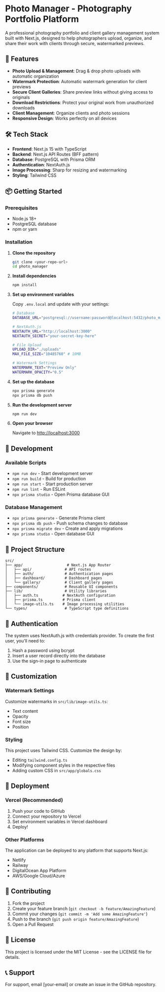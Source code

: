 # Photo Manager - Photography Portfolio Platform

A professional photography portfolio and client gallery management system built with Next.js, designed to help photographers upload, organize, and share their work with clients through secure, watermarked previews.

## 🚀 Features

- **Photo Upload & Management**: Drag & drop photo uploads with automatic organization
- **Watermark Protection**: Automatic watermark generation for client previews
- **Secure Client Galleries**: Share preview links without giving access to originals
- **Download Restrictions**: Protect your original work from unauthorized downloads
- **Client Management**: Organize clients and photo sessions
- **Responsive Design**: Works perfectly on all devices

## 🛠️ Tech Stack

- **Frontend**: Next.js 15 with TypeScript
- **Backend**: Next.js API Routes (BFF pattern)
- **Database**: PostgreSQL with Prisma ORM
- **Authentication**: NextAuth.js
- **Image Processing**: Sharp for resizing and watermarking
- **Styling**: Tailwind CSS

## 📦 Getting Started

### Prerequisites

- Node.js 18+
- PostgreSQL database
- npm or yarn

### Installation

1. **Clone the repository**

   ```bash
   git clone <your-repo-url>
   cd photo_manager
   ```

2. **Install dependencies**

   ```bash
   npm install
   ```

3. **Set up environment variables**

   Copy `.env.local` and update with your settings:

   ```bash
   # Database
   DATABASE_URL="postgresql://username:password@localhost:5432/photo_manager?schema=public"

   # NextAuth.js
   NEXTAUTH_URL="http://localhost:3000"
   NEXTAUTH_SECRET="your-secret-key-here"

   # File Upload
   UPLOAD_DIR="./uploads"
   MAX_FILE_SIZE="10485760" # 10MB

   # Watermark Settings
   WATERMARK_TEXT="Preview Only"
   WATERMARK_OPACITY="0.5"
   ```

4. **Set up the database**

   ```bash
   npx prisma generate
   npx prisma db push
   ```

5. **Run the development server**

   ```bash
   npm run dev
   ```

6. **Open your browser**

   Navigate to [http://localhost:3000](http://localhost:3000)

## 🔧 Development

### Available Scripts

- `npm run dev` - Start development server
- `npm run build` - Build for production
- `npm run start` - Start production server
- `npm run lint` - Run ESLint
- `npx prisma studio` - Open Prisma database GUI

### Database Management

- `npx prisma generate` - Generate Prisma client
- `npx prisma db push` - Push schema changes to database
- `npx prisma migrate dev` - Create and apply migrations
- `npx prisma studio` - Open database GUI

## 📁 Project Structure

```
src/
├── app/                    # Next.js App Router
│   ├── api/               # API routes
│   ├── auth/              # Authentication pages
│   ├── dashboard/         # Dashboard pages
│   └── gallery/           # Client gallery pages
├── components/            # Reusable UI components
├── lib/                   # Utility libraries
│   ├── auth.ts           # NextAuth configuration
│   ├── prisma.ts         # Prisma client
│   └── image-utils.ts    # Image processing utilities
└── types/                 # TypeScript type definitions
```

## 🔐 Authentication

The system uses NextAuth.js with credentials provider. To create the first user, you'll need to:

1. Hash a password using bcrypt
2. Insert a user record directly into the database
3. Use the sign-in page to authenticate

## 🎨 Customization

### Watermark Settings

Customize watermarks in `src/lib/image-utils.ts`:

- Text content
- Opacity
- Font size
- Position

### Styling

This project uses Tailwind CSS. Customize the design by:

- Editing `tailwind.config.ts`
- Modifying component styles in the respective files
- Adding custom CSS in `src/app/globals.css`

## 🚀 Deployment

### Vercel (Recommended)

1. Push your code to GitHub
2. Connect your repository to Vercel
3. Set environment variables in Vercel dashboard
4. Deploy!

### Other Platforms

The application can be deployed to any platform that supports Next.js:

- Netlify
- Railway
- DigitalOcean App Platform
- AWS/Google Cloud/Azure

## 🤝 Contributing

1. Fork the project
2. Create your feature branch (`git checkout -b feature/AmazingFeature`)
3. Commit your changes (`git commit -m 'Add some AmazingFeature'`)
4. Push to the branch (`git push origin feature/AmazingFeature`)
5. Open a Pull Request

## 📄 License

This project is licensed under the MIT License - see the LICENSE file for details.

## 📞 Support

For support, email [your-email] or create an issue in the GitHub repository.
